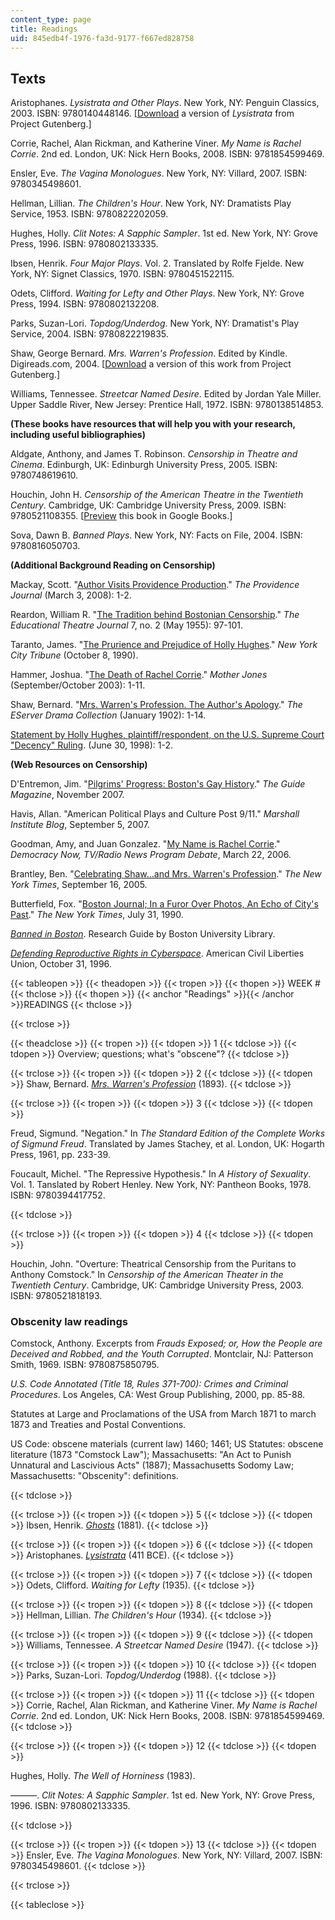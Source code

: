 ```yaml
---
content_type: page
title: Readings
uid: 845edb4f-1976-fa3d-9177-f667ed828758
---
```


Texts
-----

Aristophanes. _Lysistrata and Other Plays_. New York, NY: Penguin Classics, 2003. ISBN: 9780140448146. \[[Download](http://www.gutenberg.org/etext/7700) a version of _Lysistrata_ from Project Gutenberg.\]

Corrie, Rachel, Alan Rickman, and Katherine Viner. _My Name is Rachel Corrie_. 2nd ed. London, UK: Nick Hern Books, 2008. ISBN: 9781854599469.

Ensler, Eve. _The Vagina Monologues_. New York, NY: Villard, 2007. ISBN: 9780345498601.

Hellman, Lillian. _The Children's Hour_. New York, NY: Dramatists Play Service, 1953. ISBN: 9780822202059.

Hughes, Holly. _Clit Notes: A Sapphic Sampler_. 1st ed. New York, NY: Grove Press, 1996. ISBN: 9780802133335.

Ibsen, Henrik. _Four Major Plays_. Vol. 2. Translated by Rolfe Fjelde. New York, NY: Signet Classics, 1970. ISBN: 9780451522115.

Odets, Clifford. _Waiting for Lefty and Other Plays_. New York, NY: Grove Press, 1994. ISBN: 9780802132208.

Parks, Suzan-Lori. _Topdog/Underdog_. New York, NY: Dramatist's Play Service, 2004. ISBN: 9780822219835.

Shaw, George Bernard. _Mrs. Warren's Profession_. Edited by Kindle. Digireads.com, 2004. \[[Download](http://www.gutenberg.org/etext/1097) a version of this work from Project Gutenberg.\]

Williams, Tennessee. _Streetcar Named Desire_. Edited by Jordan Yale Miller. Upper Saddle River, New Jersey: Prentice Hall, 1972. ISBN: 9780138514853.

**(These books have resources that will help you with your research, including useful bibliographies)**

Aldgate, Anthony, and James T. Robinson. _Censorship in Theatre and Cinema_. Edinburgh, UK: Edinburgh University Press, 2005. ISBN: 9780748619610.

Houchin, John H. _Censorship of the American Theatre in the Twentieth Century_. Cambridge, UK: Cambridge University Press, 2009. ISBN: 9780521108355. \[[Preview](http://books.google.com/books?id=C_vVFHzvLpAC&pg=PAfrontcover) this book in Google Books.\]

Sova, Dawn B. _Banned Plays_. New York, NY: Facts on File, 2004. ISBN: 9780816050703.

**(Additional Background Reading on Censorship)**

Mackay, Scott. "[Author Visits Providence Production](http://www.projo.com/news/content/ensler_03-03-08_LI97N1T_v26.2a4ef9d.html)." _The Providence Journal_ (March 3, 2008): 1-2.

Reardon, William R. "[The Tradition behind Bostonian Censorship](http://www.jstor.org/pss/3203698)." _The Educational Theatre Journal_ 7, no. 2 (May 1955): 97-101.

Taranto, James. "[The Prurience and Prejudice of Holly Hughes](http://www.jamestaranto.com/hughes.htm)." _New York City Tribune_ (October 8, 1990).

Hammer, Joshua. "[The Death of Rachel Corrie](http://www.motherjones.com/politics/2003/09/death-rachel-corrie)." _Mother Jones_ (September/October 2003): 1-11.

Shaw, Bernard. "[Mrs. Warren's Profession. The Author's Apology](http://www.gutenberg.org/ebooks/1097)." _The EServer Drama Collection_ (January 1902): 1-14.

[Statement by Holly Hughes, plaintiff/respondent, on the U.S. Supreme Court "Decency" Ruling](http://web.archive.org/web/20111008112939/http://www.csulb.edu/~jvancamp/doc29.html). (June 30, 1998): 1-2.

**(Web Resources on Censorship)**

D'Entremon, Jim. "[Pilgrims' Progress: Boston's Gay History](http://www.guidemag.com/magcontent/invokemagcontent.cfm?ID=211D6820-56B6-41CB-8DF1503C48C70284)." _The Guide Magazine_, November 2007.

Havis, Allan. "American Political Plays and Culture Post 9/11." _Marshall Institute Blog_, September 5, 2007.

Goodman, Amy, and Juan Gonzalez. "[My Name is Rachel Corrie](http://www.democracynow.org/2006/3/22/my_name_is_rachel_corrie_a)." _Democracy Now, TV/Radio News Program Debate_, March 22, 2006.

Brantley, Ben. "[Celebrating Shaw…and Mrs. Warren's Profession](http://www.nytimes.com/2005/09/16/theater/newsandfeatures/16shaw.html?_r=3)." _The New York Times_, September 16, 2005.

Butterfield, Fox. "[Boston Journal; In a Furor Over Photos, An Echo of City's Past](http://www.nytimes.com/1990/07/31/us/boston-journal-in-furor-over-photos-an-echo-of-city-s-past.html)." _The New York Times_, July 31, 1990.

[_Banned in Boston_](http://library.bu.edu/c.php?g=571177&p=3937290). Research Guide by Boston University Library.

[_Defending Reproductive Rights in Cyberspace_](http://www.aclu.org/reproductiverights/gen/16532res19961031.html). American Civil Liberties Union, October 31, 1996.

{{< tableopen >}}
{{< theadopen >}}
{{< tropen >}}
{{< thopen >}}
WEEK #
{{< thclose >}}
{{< thopen >}}
{{< anchor "Readings" >}}{{< /anchor >}}READINGS
{{< thclose >}}

{{< trclose >}}

{{< theadclose >}}
{{< tropen >}}
{{< tdopen >}}
1
{{< tdclose >}}
{{< tdopen >}}
Overview; questions; what's "obscene"?
{{< tdclose >}}

{{< trclose >}}
{{< tropen >}}
{{< tdopen >}}
2
{{< tdclose >}}
{{< tdopen >}}
Shaw, Bernard. [_Mrs. Warren's Profession_](http://www.gutenberg.org/etext/1097) (1893).
{{< tdclose >}}

{{< trclose >}}
{{< tropen >}}
{{< tdopen >}}
3
{{< tdclose >}}
{{< tdopen >}}


Freud, Sigmund. "Negation." In _The Standard Edition of the Complete Works of Sigmund Freud_. Translated by James Stachey, et al. London, UK: Hogarth Press, 1961, pp. 233-39.

Foucault, Michel. "The Repressive Hypothesis." In _A History of Sexuality_. Vol. 1. Tanslated by Robert Henley. New York, NY: Pantheon Books, 1978. ISBN: 9780394417752.


{{< tdclose >}}

{{< trclose >}}
{{< tropen >}}
{{< tdopen >}}
4
{{< tdclose >}}
{{< tdopen >}}


Houchin, John. "Overture: Theatrical Censorship from the Puritans to Anthony Comstock." In _Censorship of the American Theater in the Twentieth Century_. Cambridge, UK: Cambridge University Press, 2003. ISBN: 9780521818193.

### Obscenity law readings

Comstock, Anthony. Excerpts from _Frauds Exposed; or, How the People are Deceived and Robbed, and the Youth Corrupted_. Montclair, NJ: Patterson Smith, 1969. ISBN: 9780875850795.

_U.S. Code Annotated (Title 18, Rules 371-700): Crimes and Criminal Procedures_. Los Angeles, CA: West Group Publishing, 2000, pp. 85-88.

Statutes at Large and Proclamations of the USA from March 1871 to march 1873 and Treaties and Postal Conventions.

US Code: obscene materials (current law) 1460; 1461; US Statutes: obscene literature (1873 "Comstock Law"); Massachusetts: "An Act to Punish Unnatural and Lascivious Acts" (1887); Massachusetts Sodomy Law; Massachusetts: "Obscenity": definitions.


{{< tdclose >}}

{{< trclose >}}
{{< tropen >}}
{{< tdopen >}}
5
{{< tdclose >}}
{{< tdopen >}}
Ibsen, Henrik. [_Ghosts_](http://www.gutenberg.org/etext/2467) (1881).
{{< tdclose >}}

{{< trclose >}}
{{< tropen >}}
{{< tdopen >}}
6
{{< tdclose >}}
{{< tdopen >}}
Aristophanes. [_Lysistrata_](http://www.gutenberg.org/etext/7700) (411 BCE).
{{< tdclose >}}

{{< trclose >}}
{{< tropen >}}
{{< tdopen >}}
7
{{< tdclose >}}
{{< tdopen >}}
Odets, Clifford. _Waiting for Lefty_ (1935).
{{< tdclose >}}

{{< trclose >}}
{{< tropen >}}
{{< tdopen >}}
8
{{< tdclose >}}
{{< tdopen >}}
Hellman, Lillian. _The Children's Hour_ (1934).
{{< tdclose >}}

{{< trclose >}}
{{< tropen >}}
{{< tdopen >}}
9
{{< tdclose >}}
{{< tdopen >}}
Williams, Tennessee. _A Streetcar Named Desire_ (1947).
{{< tdclose >}}

{{< trclose >}}
{{< tropen >}}
{{< tdopen >}}
10
{{< tdclose >}}
{{< tdopen >}}
Parks, Suzan-Lori. _Topdog/Underdog_ (1988).
{{< tdclose >}}

{{< trclose >}}
{{< tropen >}}
{{< tdopen >}}
11
{{< tdclose >}}
{{< tdopen >}}
Corrie, Rachel, Alan Rickman, and Katherine Viner. _My Name is Rachel Corrie_. 2nd ed. London, UK: Nick Hern Books, 2008. ISBN: 9781854599469.
{{< tdclose >}}

{{< trclose >}}
{{< tropen >}}
{{< tdopen >}}
12
{{< tdclose >}}
{{< tdopen >}}


Hughes, Holly. _The Well of Horniness_ (1983).

———. _Clit Notes: A Sapphic Sampler_. 1st ed. New York, NY: Grove Press, 1996. ISBN: 9780802133335.


{{< tdclose >}}

{{< trclose >}}
{{< tropen >}}
{{< tdopen >}}
13
{{< tdclose >}}
{{< tdopen >}}
Ensler, Eve. _The Vagina Monologues_. New York, NY: Villard, 2007. ISBN: 9780345498601.
{{< tdclose >}}

{{< trclose >}}

{{< tableclose >}}